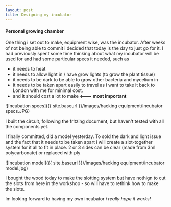 ```yaml
---
layout: post
title: Designing my incubator
---
```



#### Personal growing chamber

One thing i set out to make, equipment wise, was the incubator.
After weeks of not being able to commit i decided that today is the day to just go for it.
I had previously spent some time thinking about what my incubator will be used for and had some particular specs it needed, such as
* it needs to heat
* it needs to allow light in / have grow lights (to grow the plant tissue)
* it needs to be dark to be able to grow other bacteria and mycelium in
* it needs to be taken apart easily to travel as i want to take it back to London with me for minimal cost.
* and it should cost a lot to make **<--- most important**

 ![Incubation specs]({{ site.baseurl }}/images/hacking equipment/Incubator specs.JPG)

I built the circuit, following the fritzing document, but haven't tested with all the components yet.

 I finally committed, did a model yesterday.
 To sold the dark and light issue and the fact that it needs to be taken apart i will create a slot-together system for it all to fit in place.
 2 or 3 sides can be clear (made from 3ml polycarbonate) or replaced with ply

 ![Incubation model]({{ site.baseurl }}//images/hacking equipment/incubator model.jpg)

 I bought the wood today to make the slotting system but have nothign to cut the slots from here in the workshop - so will have to rethink how to make the slots.

 Im looking forward to having my own incubator _i really hope it works!_

